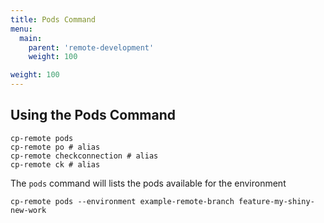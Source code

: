 ```yaml
---
title: Pods Command
menu:
  main:
    parent: 'remote-development'
    weight: 100

weight: 100
---
```

## Using the Pods Command

```
cp-remote pods
cp-remote po # alias
cp-remote checkconnection # alias
cp-remote ck # alias
```

The `pods` command will lists the pods available for the environment

```
cp-remote pods --environment example-remote-branch feature-my-shiny-new-work
```
